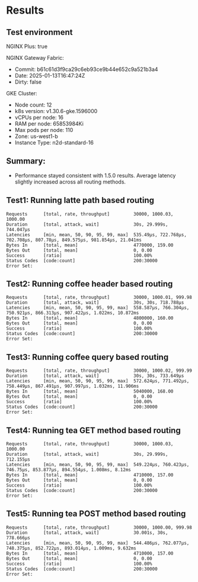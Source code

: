 # Results

## Test environment

NGINX Plus: true

NGINX Gateway Fabric:

- Commit: b61c61d3f9ca29c6eb93ce9b44e652c9a521b3a4
- Date: 2025-01-13T16:47:24Z
- Dirty: false

GKE Cluster:

- Node count: 12
- k8s version: v1.30.6-gke.1596000
- vCPUs per node: 16
- RAM per node: 65853984Ki
- Max pods per node: 110
- Zone: us-west1-b
- Instance Type: n2d-standard-16

## Summary:

- Performance stayed consistent with 1.5.0 results. Average latency slightly increased across all routing methods.

## Test1: Running latte path based routing

```text
Requests      [total, rate, throughput]         30000, 1000.03, 1000.00
Duration      [total, attack, wait]             30s, 29.999s, 744.047µs
Latencies     [min, mean, 50, 90, 95, 99, max]  535.49µs, 722.768µs, 702.708µs, 807.78µs, 849.575µs, 981.854µs, 21.041ms
Bytes In      [total, mean]                     4770000, 159.00
Bytes Out     [total, mean]                     0, 0.00
Success       [ratio]                           100.00%
Status Codes  [code:count]                      200:30000
Error Set:
```

## Test2: Running coffee header based routing

```text
Requests      [total, rate, throughput]         30000, 1000.01, 999.98
Duration      [total, attack, wait]             30s, 30s, 718.788µs
Latencies     [min, mean, 50, 90, 95, 99, max]  558.587µs, 766.304µs, 750.921µs, 866.313µs, 907.422µs, 1.022ms, 10.872ms
Bytes In      [total, mean]                     4800000, 160.00
Bytes Out     [total, mean]                     0, 0.00
Success       [ratio]                           100.00%
Status Codes  [code:count]                      200:30000
Error Set:
```

## Test3: Running coffee query based routing

```text
Requests      [total, rate, throughput]         30000, 1000.02, 999.99
Duration      [total, attack, wait]             30s, 30s, 733.649µs
Latencies     [min, mean, 50, 90, 95, 99, max]  572.624µs, 771.492µs, 758.449µs, 867.491µs, 907.997µs, 1.032ms, 11.906ms
Bytes In      [total, mean]                     5040000, 168.00
Bytes Out     [total, mean]                     0, 0.00
Success       [ratio]                           100.00%
Status Codes  [code:count]                      200:30000
Error Set:
```

## Test4: Running tea GET method based routing

```text
Requests      [total, rate, throughput]         30000, 1000.03, 1000.00
Duration      [total, attack, wait]             30s, 29.999s, 712.155µs
Latencies     [min, mean, 50, 90, 95, 99, max]  549.224µs, 760.423µs, 746.75µs, 853.877µs, 894.554µs, 1.008ms, 8.12ms
Bytes In      [total, mean]                     4710000, 157.00
Bytes Out     [total, mean]                     0, 0.00
Success       [ratio]                           100.00%
Status Codes  [code:count]                      200:30000
Error Set:
```

## Test5: Running tea POST method based routing

```text
Requests      [total, rate, throughput]         30000, 1000.00, 999.98
Duration      [total, attack, wait]             30.001s, 30s, 778.666µs
Latencies     [min, mean, 50, 90, 95, 99, max]  544.486µs, 762.077µs, 748.375µs, 852.722µs, 893.014µs, 1.009ms, 9.632ms
Bytes In      [total, mean]                     4710000, 157.00
Bytes Out     [total, mean]                     0, 0.00
Success       [ratio]                           100.00%
Status Codes  [code:count]                      200:30000
Error Set:
```
